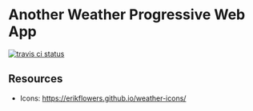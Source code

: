 # Another Weather Progressive Web App

[![travis ci status](https://travis-ci.org/jgasteiz/weather-pwa.svg?branch=master)](https://travis-ci.org/jgasteiz/weather-pwa)


## Resources

- Icons: https://erikflowers.github.io/weather-icons/
